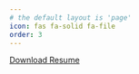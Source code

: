 ```yaml
---
# the default layout is 'page'
icon: fas fa-solid fa-file
order: 3
---
```


<a href="/assets/documents/Lofing-Judith-Annette-Resume-08-2025.pdf" target="blank"> Download Resume </a>

<object data="/assets/documents/Lofing-Judith-Annette-Resume-08-2025.pdf" width="600" height="600" type='application/pdf'></object>

